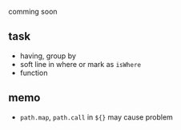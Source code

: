 comming soon

## task
- having, group by
- soft line in where or mark as `isWhere`
- function

## memo
- `path.map`, `path.call` in `${}` may cause problem
